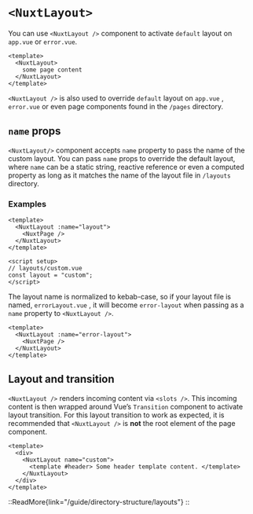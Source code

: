 # `<NuxtLayout>`

You can use `<NuxtLayout />` component to activate `default` layout on `app.vue` or `error.vue`.

```vue [/app.vue]
<template>
  <NuxtLayout>
    some page content
  </NuxtLayout>
</template>
```

`<NuxtLayout />` is also used to override `default` layout on `app.vue` , `error.vue` or even page components found in the `/pages` directory.

## `name` props

`<NuxtLayout/>` component accepts `name` property to pass the name of the custom layout. You can pass `name` props to override the default layout, where `name` can be a static string, reactive reference or even a computed property as long as it matches the name of the layout file in `/layouts` directory.

### Examples

```vue [pages/index.vue]
<template>
  <NuxtLayout :name="layout">
    <NuxtPage />
  </NuxtLayout>
</template>

<script setup>
// layouts/custom.vue
const layout = "custom";
</script>
```

The layout name is normalized to kebab-case, so if your layout file is named, `errorLayout.vue` , it will become `error-layout` when passing as a `name` property to `<NuxtLayout />`.

```vue [/error.vue]
<template>
  <NuxtLayout :name="error-layout">
    <NuxtPage />
  </NuxtLayout>
</template>
```

## Layout and transition

`<NuxtLayout />` renders incoming content via `<slots />`. This incoming content is then wrapped around Vue’s `Transition` component to activate layout transition. For this layout transition to work as expected, it is recommended that `<NuxtLayout />` is **not** the root element of the page component.

```vue [pages/index.vue]
<template>
  <div>
    <NuxtLayout name="custom">
      <template #header> Some header template content. </template>
    </NuxtLayout>
  </div>
</template>
```

::ReadMore{link="/guide/directory-structure/layouts"}
::
